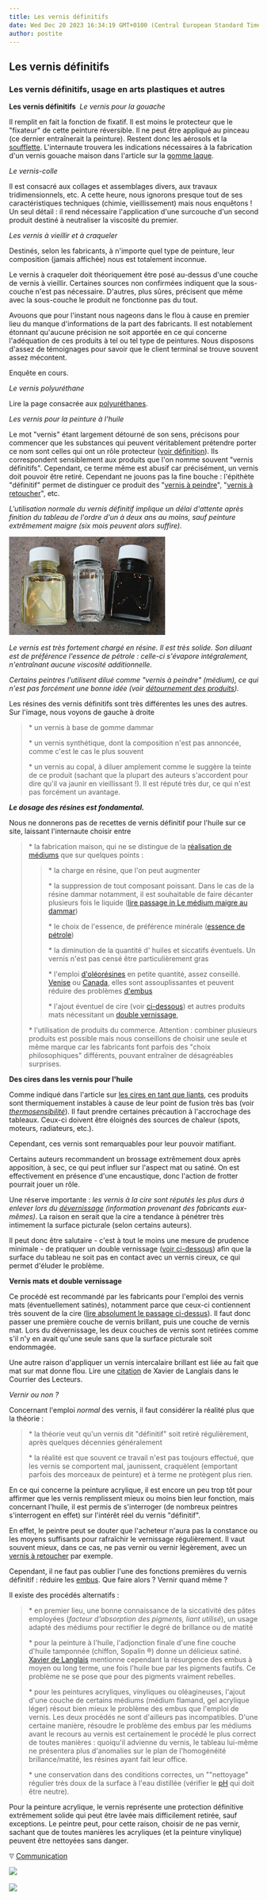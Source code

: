 ```yaml
---
title: Les vernis définitifs
date: Wed Dec 20 2023 16:34:19 GMT+0100 (Central European Standard Time)
author: postite
---
```


## Les vernis définitifs
### Les vernis définitifs, usage en arts plastiques et autres
 **Les vernis définitifs**  _Le vernis pour la gouache_

Il remplit en fait la fonction de fixatif. Il est moins le protecteur que le "fixateur" de cette peinture réversible. Il ne peut être appliqué au pinceau (ce dernier entraînerait la peinture). Restent donc les aérosols et la [soufflette](soufflette.html). L'internaute trouvera les indications nécessaires à la fabrication d'un vernis gouache maison dans l'article sur la [gomme laque](gommelaque.html#vernis).

_Le vernis-colle_

Il est consacré aux collages et assemblages divers, aux travaux tridimensionnels, etc. A cette heure, nous ignorons presque tout de ses caractéristiques techniques (chimie, vieillissement) mais nous enquêtons ! Un seul détail : il rend nécessaire l'application d'une surcouche d'un second produit destiné à neutraliser la viscosité du premier.

_Les vernis à vieillir et à craqueler_

Destinés, selon les fabricants, à n'importe quel type de peinture, leur composition (jamais affichée) nous est totalement inconnue.

Le vernis à craqueler doit théoriquement être posé au-dessus d'une couche de vernis à vieillir. Certaines sources non confirmées indiquent que la sous-couche n'est pas nécessaire. D'autres, plus sûres, précisent que même avec la sous-couche le produit ne fonctionne pas du tout.

Avouons que pour l'instant nous nageons dans le flou à cause en premier lieu du manque d'informations de la part des fabricants. Il est notablement étonnant qu'aucune précision ne soit apportée en ce qui concerne l'adéquation de ces produits à tel ou tel type de peintures. Nous disposons d'assez de témoignages pour savoir que le client terminal se trouve souvent assez mécontent.

Enquête en cours.

_Le vernis polyuréthane_

Lire la page consacrée aux [polyuréthanes](polyurethane.html).

_Les vernis pour la peinture à l'huile_

Le mot "vernis" étant largement détourné de son sens, précisons pour commencer que les substances qui peuvent véritablement prétendre porter ce nom sont celles qui ont un rôle protecteur ([voir définition](vernis.html)). Ils correspondent sensiblement aux produits que l'on nomme souvent "vernis définitifs". Cependant, ce terme même est abusif car précisément, un vernis doit pouvoir être retiré. Cependant ne jouons pas la fine bouche : l'épithète "définitif" permet de distinguer ce produit des "[vernis à peindre](mediumsetvernis.html#vernisapeindre)", "[vernis à retoucher](mediumsetvernis.html#vernisaretoucher)", etc.

_L'utilisation normale du vernis définitif implique un délai d'attente après finition du tableau de l'ordre d'un à deux ans au moins, sauf peinture extrêmement maigre (six mois peuvent alors suffire)._

![](images/vernisversionweb.jpg)

_Le vernis est très fortement chargé en résine. Il est très solide. Son diluant est de préférence l'essence de pétrole : celle-ci s'évapore intégralement, n'entraînant aucune viscosité additionnelle._

_Certains peintres l'utilisent dilué comme "vernis à peindre" (médium), ce qui n'est pas forcément une bonne idée (voir [détournement des produits](detournement.html))._

Les résines des vernis définitifs sont très différentes les unes des autres. Sur l'image, nous voyons de gauche à droite

> \* un vernis à base de gomme dammar
> 
> \* un vernis synthétique, dont la composition n'est pas annoncée, comme c'est le cas le plus souvent
> 
> \* un vernis au copal, à diluer amplement comme le suggère la teinte de ce produit (sachant que la plupart des auteurs s'accordent pour dire qu'il va jaunir en vieillissant !). Il est réputé très dur, ce qui n'est pas forcément un avantage.

_**Le dosage des résines est fondamental.**_

Nous ne donnerons pas de recettes de vernis définitif pour l'huile sur ce site, laissant l'internaute choisir entre

> \* la fabrication maison, qui ne se distingue de la [réalisation de médiums](preparationsfaitesmaison.html) que sur quelques points :
> 
> > \* la charge en résine, que l'on peut augmenter
> > 
> > \* la suppression de tout composant poissant. Dans le cas de la résine dammar notamment, il est souhaitable de faire décanter plusieurs fois le liquide ([lire passage in Le médium maigre au dammar](mediumdammar.html#decantation))
> > 
> > \* le choix de l'essence, de préférence minérale ([essence de pétrole](essences.html#lessencedepetrole))
> > 
> > \* la diminution de la quantité d' huiles et siccatifs éventuels. Un vernis n'est pas censé être particulièrement gras
> > 
> > \* l'emploi [d'oléorésines](oleoresine.html) en petite quantité, assez conseillé. [Venise](venise.html) ou [Canada](canada.html), elles sont assouplissantes et peuvent réduire des problèmes [d'embus](embu.html)
> > 
> > \* l'ajout éventuel de cire (voir [ci-dessous](vernisdefinitifs.html#cires)) et autres produits mats nécessitant un [double vernissage](vernisdefinitifs.html#doublevernissage),
> 
> \* l'utilisation de produits du commerce. Attention : combiner plusieurs produits est possible mais nous conseillons de choisir une seule et même marque car les fabricants font parfois des "choix philosophiques" différents, pouvant entraîner de désagréables surprises.

**Des cires dans les vernis pour l'huile**

Comme indiqué dans l'article sur [les cires en tant que liants](cires.html), ces produits sont thermiquement instables à cause de leur point de fusion très bas (voir [_thermosensibilité_](liants.html#thermosensibilite)). Il faut prendre certaines précaution à l'accrochage des tableaux. Ceux-ci doivent être éloignés des sources de chaleur (spots, moteurs, radiateurs, etc.).

Cependant, ces vernis sont remarquables pour leur pouvoir matifiant.

Certains auteurs recommandent un brossage extrêmement doux après apposition, à sec, ce qui peut influer sur l'aspect mat ou satiné. On est effectivement en présence d'une encaustique, donc l'action de frotter pourrait jouer un rôle.

Une réserve importante : _les vernis à la cire sont réputés les plus durs à enlever lors du [dévernissage](devernissage.html) (information provenant des fabricants eux-mêmes)_. La raison en serait que la cire a tendance à pénétrer très intimement la surface picturale (selon certains auteurs).

Il peut donc être salutaire - c'est à tout le moins une mesure de prudence minimale - de pratiquer un double vernissage ([voir ci-dessous](vernisdefinitifs.html#doublevernissage)) afin que la surface du tableau ne soit pas en contact avec un vernis cireux, ce qui permet d'éluder le problème.

**Vernis mats et double vernissage**

Ce procédé est recommandé par les fabricants pour l'emploi des vernis mats (éventuellement satinés), notamment parce que ceux-ci contiennent très souvent de la cire ([lire absolument le passage ci-dessus](vernisdefinitifs.html#unereserveimportante)). Il faut donc passer une première couche de vernis brillant, puis une couche de vernis mat. Lors du dévernissage, les deux couches de vernis sont retirées comme s'il n'y en avait qu'une seule sans que la surface picturale soit endommagée.

Une autre raison d'appliquer un vernis intercalaire brillant est liée au fait que mat sur mat donne flou. Lire une [citation](courrierdeslecteurs2010b170.html#20100607mmxdl) de Xavier de Langlais dans le Courrier des Lecteurs.

_Vernir ou non ?_

Concernant l'emploi _normal_ des vernis, il faut considérer la réalité plus que la théorie :

> \* la théorie veut qu'un vernis dit "définitif" soit retiré régulièrement, après quelques décennies généralement
> 
> \* la réalité est que souvent ce travail n'est pas toujours effectué, que les vernis se comportent mal, jaunissent, craquèlent (emportant parfois des morceaux de peinture) et à terme ne protègent plus rien.

En ce qui concerne la peinture acrylique, il est encore un peu trop tôt pour affirmer que les vernis remplissent mieux ou moins bien leur fonction, mais concernant l'huile, il est permis de s'interroger (de nombreux peintres s'interrogent en effet) sur l'intérêt réel du vernis "définitif".

En effet, le peintre peut se douter que l'acheteur n'aura pas la constance ou les moyens suffisants pour rafraîchir le vernissage régulièrement. Il vaut souvent mieux, dans ce cas, ne pas vernir ou vernir légèrement, avec un [vernis à retoucher](vernisaretoucher.html) par exemple.

Cependant, il ne faut pas oublier l'une des fonctions premières du vernis définitif : réduire les [embus](embu.html). Que faire alors ? Vernir quand même ?

Il existe des procédés alternatifs :

> \* en premier lieu, une bonne connaissance de la siccativité des pâtes employées (_facteur d'absorption des pigments,_ _liant utilisé_), un usage adapté des médiums pour rectifier le degré de brillance ou de matité
> 
> \* pour la peinture à l'huile, l'adjonction finale d'une fine couche d'huile tamponnée (chiffon, Sopalin ®) donne un délicieux satiné. [Xavier de Langlais](livres.html#langlais) mentionne cependant la résurgence des embus à moyen ou long terme, une fois l'huile bue par les pigments fautifs. Ce problème ne se pose que pour des pigments vraiment rebelles.
> 
> \* pour les peintures acryliques, vinyliques ou oléagineuses, l'ajout d'une couche de certains médiums (médium flamand, gel acrylique léger) résout bien mieux le problème des embus que l'emploi de vernis. Les deux procédés ne sont d'ailleurs pas incompatibles. D'une certaine manière, résoudre le problème des embus par les médiums avant le recours au vernis est certainement le procédé le plus correct de toutes manières : quoiqu'il advienne du vernis, le tableau lui-même ne présentera plus d'anomalies sur le plan de l'homogénéité brillance/matité, les résines ayant fait leur office.
> 
> \* une conservation dans des conditions correctes, un ""nettoyage" régulier très doux de la surface à l'eau distillée (vérifier le [pH](papiertournesol.html) qui doit être neutre).

Pour la peinture acrylique, le vernis représente une protection définitive extrêmement solide qui peut être lavée mais difficilement retirée, sauf exceptions. Le peintre peut, pour cette raison, choisir de ne pas vernir, sachant que de toutes manières les acryliques (et la peinture vinylique) peuvent être nettoyées sans danger.



![](images/flechebas.gif) [Communication](http://www.artrealite.com/annonceurs.htm) 

[![](https://cbonvin.fr/sites/regie.artrealite.com/visuels/campagne1.png)](index-2.html#20131014)

![](https://cbonvin.fr/sites/regie.artrealite.com/visuels/campagne2.png)